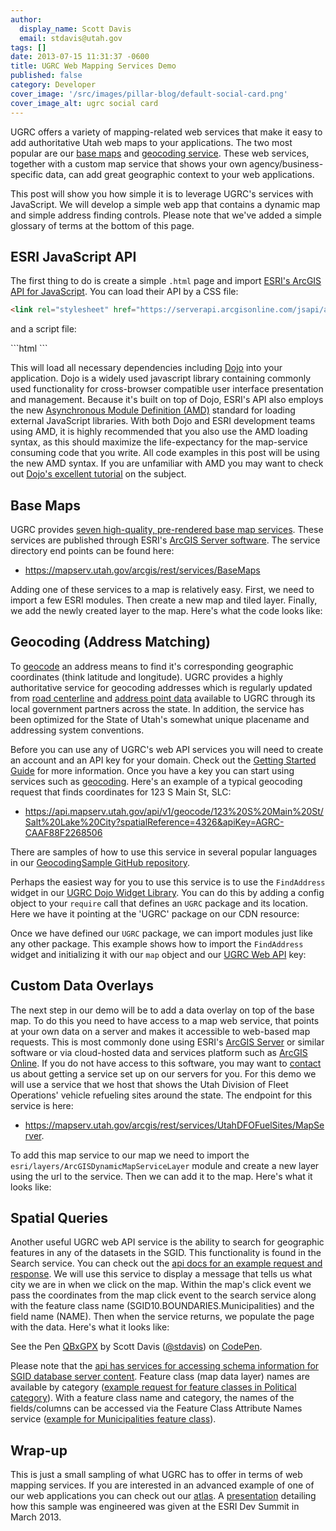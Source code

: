 ```yaml
---
author:
  display_name: Scott Davis
  email: stdavis@utah.gov
tags: []
date: 2013-07-15 11:31:37 -0600
title: UGRC Web Mapping Services Demo
published: false
category: Developer
cover_image: '/src/images/pillar-blog/default-social-card.png'
cover_image_alt: ugrc social card
---
```


<p>UGRC offers a variety of mapping-related web services that make it easy to add authoritative Utah web maps to your applications. The two most popular are our <a href="/products/base-maps">base maps</a> and <a href="https://api.mapserv.utah.gov/#geocoding">geocoding service</a>. These web services, together with a custom map service that shows your own agency/business-specific data, can add great geographic context to your web applications.</p>
<p>This post will show you how simple it is to leverage UGRC's services with JavaScript. We will develop a simple web app that contains a dynamic map and simple address finding controls. Please note that we've added a simple glossary of terms at the bottom of this page.</p>
<h2 id="esri-javascript-api">ESRI JavaScript API</h2>
<p>The first thing to do is create a simple <code>.html</code> page and import <a href="https://developers.arcgis.com/en/javascript/">ESRI's ArcGIS API for JavaScript</a>. You can load their API by a CSS file:</p>

```html
<link rel="stylesheet" href="https://serverapi.arcgisonline.com/jsapi/arcgis/3.5/js/esri/css/esri.css" />
```

<p>and a script file: </p>
```html
<script src="https://serverapi.arcgisonline.com/jsapi/arcgis/3.5/"></script>
```

<p>This will load all necessary dependencies including <a href="https://developers.arcgis.com/en/javascript/jshelp/inside_dojo.html">Dojo</a> into your application. Dojo is a widely used javascript library containing commonly used functionality for cross-browser compatible user interface presentation and management. Because it's built on top of Dojo, ESRI's API also employs the new <a href="https://en.wikipedia.org/wiki/Asynchronous_module_definition">Asynchronous Module Definition (AMD)</a> standard for loading external JavaScript libraries. With both Dojo and ESRI development teams using AMD, it is highly recommended that you also use the AMD loading syntax, as this should maximize the life-expectancy for the map-service consuming code that you write. All code examples in this post will be using the new AMD syntax. If you are unfamiliar with AMD you may want to check out <a href="https://dojotoolkit.org/documentation/tutorials/1.9/modules/">Dojo's excellent tutorial</a> on the subject.</p>
<h2 id="base-maps">Base Maps</h2>
<p>UGRC provides <a href="/products/base-maps">seven high-quality, pre-rendered base map services</a>. These services are published through ESRI's <a href="https://www.esri.com/software/arcgis/arcgisserver">ArcGIS Server software</a>. The service directory end points can be found here: </p>
<ul>
<li><a href="https://mapserv.utah.gov/arcgis/rest/services/BaseMaps">https://mapserv.utah.gov/arcgis/rest/services/BaseMaps</a></li>
</ul>
<p>Adding one of these services to a map is relatively easy. First, we need to import a few ESRI modules. Then create a new map and tiled layer. Finally, we add the newly created layer to the map. Here's what the code looks like:</p>
<p><script src="https://gist.github.com/stdavis/5979421.js"></script></p>
<h2 id="geocoding-address-matching">Geocoding (Address Matching)</h2>
<p>To <a href="https://en.wikipedia.org/wiki/Geocoding">geocode</a> an address means to find it's corresponding geographic coordinates (think latitude and longitude). UGRC provides a highly authoritative service for geocoding addresses which is regularly updated from <a href="/products/sgid/transportation">road centerline</a> and <a href="/products/sgid/address">address point data</a> available to UGRC through its local government partners across the state. In addition, the service has been optimized for the State of Utah's somewhat unique placename and addressing system conventions.</p>
<p>Before you can use any of UGRC's web API services you will need to create an account and an API key for your domain. Check out the <a href="https://developer.mapserv.utah.gov/StartupGuide">Getting Started Guide</a> for more information. Once you have a key you can start using services such as <a href="https://api.mapserv.utah.gov/#geocoding">geocoding</a>. Here's an example of a typical geocoding request that finds coordinates for 123 S Main St, SLC:</p>
<ul>
<li><a href="https://api.mapserv.utah.gov/api/v1/geocode/123%20S%20Main%20St/Salt%20Lake%20City?spatialReference=4326&amp;apiKey=AGRC-CAAF88F2268506">https://api.mapserv.utah.gov/api/v1/geocode/123%20S%20Main%20St/Salt%20Lake%20City?spatialReference=4326&amp;apiKey=AGRC-CAAF88F2268506</a></li>
</ul>
<p>There are samples of how to use this service in several popular languages in our <a href="https://github.com/agrc/GeocodingSample">GeocodingSample GitHub repository</a>.</p>
<p>Perhaps the easiest way for you to use this service is to use the <code>FindAddress</code> widget in our <a href="https://github.com/agrc/agrc.widgets">UGRC Dojo Widget Library</a>. You can do this by adding a config object to your <code>require</code> call that defines an <code>UGRC</code> package and its location. Here we have it pointing at the 'UGRC' package on our CDN resource:</p>
<p><script src="https://gist.github.com/stdavis/5985759.js"></script></p>
<p>Once we have defined our <code>UGRC</code> package, we can import modules just like any other package. This example shows how to import the <code>FindAddress</code> widget and initializing it with our <code>map</code> object and our <a href="https://api.mapserv.utah.gov/">UGRC Web API</a> key:</p>
<p><script src="https://gist.github.com/stdavis/2ba58254c56fee72373bf016461547d4.js"></script></p>
<h2 id="custom-data-overlays">Custom Data Overlays</h2>
<p>The next step in our demo will be to add a data overlay on top of the base map. To do this you need to have access to a map web service, that points at your own data on a server and makes it accessible to web-based map requests. This is most commonly done using ESRI's <a href="https://www.esri.com/software/arcgis/arcgisserver">ArcGIS Server</a> or similar software or via cloud-hosted data and services platform such as <a href="https://www.arcgis.com/features/">ArcGIS Online</a>. If you do not have access to this software, you may want to <a href="/contact">contact</a> us about getting a service set up on our servers for you. For this demo we will use a service that we host that shows the Utah Division of Fleet Operations' vehicle refueling sites around the state. The endpoint for this service is here:</p>
<ul>
<li><a href="https://mapserv.utah.gov/arcgis/rest/services/UtahDFOFuelSites/MapServer">https://mapserv.utah.gov/arcgis/rest/services/UtahDFOFuelSites/MapServer</a>.</li>
</ul>
<p>To add this map service to our map we need to import the <code>esri/layers/ArcGISDynamicMapServiceLayer</code> module and create a new layer using the url to the service. Then we can add it to the map. Here's what it looks like:</p>
<p><script src="https://gist.github.com/stdavis/6b42bfd619927f43ff54e0cd34d8540a.js"></script></p>
<h2>Spatial Queries</h2>
<p>
Another useful UGRC web API service is the ability to search for geographic features in any of the datasets in the SGID. This functionality is found in the Search service. You can check out the <a href="https://api.mapserv.utah.gov/#search">api docs for an example request and response</a>. We will use this service to display a message that tells us what city we are in when we click on the map. Within the map's click event we pass the coordinates from the map click event to the search service along with the feature class name (SGID10.BOUNDARIES.Municipalities) and the field name (NAME).  Then when the service returns, we populate the page with the data. Here's what it looks like:</p>
<p data-height="304" data-theme-id="0" data-slug-hash="QBxGPX" data-default-tab="js,result" data-user="stdavis" data-pen-title="QBxGPX" class="codepen">See the Pen <a href="https://codepen.io/stdavis/pen/QBxGPX/">QBxGPX</a> by Scott Davis (<a href="https://codepen.io/stdavis">@stdavis</a>) on <a href="https://codepen.io">CodePen</a>.</p>
<script async src="https://static.codepen.io/assets/embed/ei.js"></script>
<p>
Please note that the <a href="https://api.mapserv.utah.gov/#info">api has services for accessing schema information for SGID database server content</a>. Feature class (map data layer) names are available by category (<a href="https://api.mapserv.utah.gov/api/v1/info/FeatureClassNames?sgidCategory=Political&sgidVersion=10&apikey=AGRC-CAAF88F2268506">example request for feature classes in Political category</a>). With a feature class name and category, the names of the fields/columns can be accessed via the Feature Class Attribute Names service (<a href="https://api.mapserv.utah.gov/api/v1/info/FieldNames/Municipalities?category=Boundaries&sgidVersion=10&apikey=AGRC-CAAF88F2268506">example for Municipalities feature class</a>).</p>
<h2 id="wrap-up">Wrap-up</h2>
<p>This is just a small sampling of what UGRC has to offer in terms of web mapping services. If you are interested in an advanced example of one of our web applications you can check out our <a href="https://github.com/agrc/atlas">atlas</a>. A <a href="https://video.esri.com/watch/2326/how-i-work-utah-agrc-javascript-boilerplate-project-tour">presentation</a> detailing how this sample was engineered was given at the ESRI Dev Summit in March 2013.</p>
<style>
<br />
.highlight {<br />
   background-color: transparent !important;<br />
}<br />
code {<br />
    display: inline-block;<br />
    margin-bottom: 0;<br />
}<br />
iframe {<br />
    height: 450px !important;<br />
    border: none !important;<br />
}<br />
</style>
